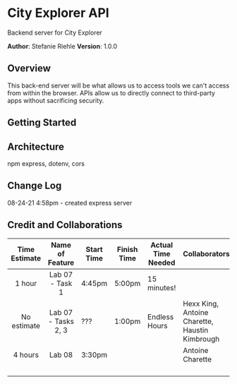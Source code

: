 # City Explorer API
Backend server for City Explorer

**Author**: Stefanie Riehle
**Version**: 1.0.0 

## Overview
This back-end server will be what allows us to access tools we can't access from within the browser. APIs allow us to directly connect to third-party apps without sacrificing security.

## Getting Started
<!-- What are the steps that a user must take in order to build this app on their own machine and get it running? -->

## Architecture
npm express, dotenv, cors

## Change Log
08-24-21 4:58pm - created express server

## Credit and Collaborations

| Time Estimate | Name of Feature | Start Time | Finish Time | Actual Time Needed | Collaborators |
|:-------------:|:---------------:|------------|-------------|--------------------|---------------|
| 1 hour        | Lab 07 - Task 1 | 4:45pm     | 5:00pm      | 15 minutes!        |               |
| No estimate | Lab 07 - Tasks 2, 3 | ??? | 1:00pm | Endless Hours | Hexx King, Antoine Charette, Haustin Kimbrough |
| 4 hours | Lab 08 | 3:30pm |  |  | Antoine Charette |
|  |  |  |  |  |  |
|  |  |  |  |  |  |
|  |  |  |  |  |  |
|  |  |  |  |  |  |
